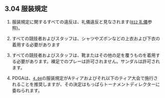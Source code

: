 ## 3.04 服装規定

1. 服装規定に関するすべての違反は、礼儀違反と見なされます([`812` 礼儀](ordg/812)参照)。

1. すべての競技者およびスタッフは、シャツやズボンなどの上衣および下衣の着用する必要があります

1. すべての競技者およびスタッフは、靴またはその他の足を覆うものを着用する必要があります。裸足でのプレーは許可されません。サンダルは許可されます。

1. PDGAは、[`4.04`](#プレーヤーの行動規範)の服装規定がAティアおよびそれ以下のティア大会で施行されることを推奨しますが、その決定はもっぱらトーナメントディレクターに委ねられます。
